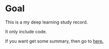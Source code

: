 # Goal 

This is a my deep learning study record.

It only include code.

If you want get some summary, then go to [here.](https://perfect-dahlia-9e0.notion.site/Deep-Learning-2bd8f420af1a45a18c39d32a09020820)
